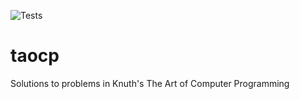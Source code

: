 ![Tests](https://github.com/.github/workflows/test.yml/badge.svg)

# taocp
Solutions to problems in Knuth's The Art of Computer Programming
